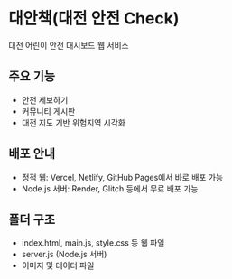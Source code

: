 # 대안책(대전 안전 Check)

대전 어린이 안전 대시보드 웹 서비스

## 주요 기능
- 안전 제보하기
- 커뮤니티 게시판
- 대전 지도 기반 위험지역 시각화

## 배포 안내
- 정적 웹: Vercel, Netlify, GitHub Pages에서 바로 배포 가능
- Node.js 서버: Render, Glitch 등에서 무료 배포 가능

## 폴더 구조
- index.html, main.js, style.css 등 웹 파일
- server.js (Node.js 서버)
- 이미지 및 데이터 파일

